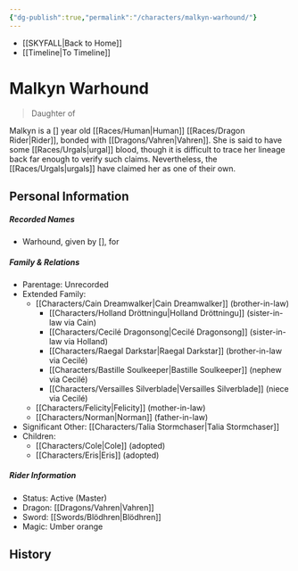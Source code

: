 ```yaml
---
{"dg-publish":true,"permalink":"/characters/malkyn-warhound/"}
---
```


- [[SKYFALL\|Back to Home]]
- [[Timeline\|To Timeline]]

# Malkyn Warhound
>Daughter of

Malkyn is a [] year old [[Races/Human\|Human]] [[Races/Dragon Rider\|Rider]], bonded with [[Dragons/Vahren\|Vahren]]. She is said to have some [[Races/Urgals\|urgal]] blood, though it is difficult to trace her lineage back far enough to verify such claims. Nevertheless, the [[Races/Urgals\|urgals]] have claimed her as one of their own.

## Personal Information

##### Recorded Names
- Warhound, given by [], for 

##### Family & Relations
- Parentage: Unrecorded
- Extended Family: 
	- [[Characters/Cain Dreamwalker\|Cain Dreamwalker]] (brother-in-law)
		- [[Characters/Holland Dröttningu\|Holland Dröttningu]] (sister-in-law via Cain)
		- [[Characters/Cecilé Dragonsong\|Cecilé Dragonsong]] (sister-in-law via Holland)
		- [[Characters/Raegal Darkstar\|Raegal Darkstar]] (brother-in-law via Cecilé)
		- [[Characters/Bastille Soulkeeper\|Bastille Soulkeeper]] (nephew via Cecilé)
		- [[Characters/Versailles Silverblade\|Versailles Silverblade]] (niece via Cecilé)
	- [[Characters/Felicity\|Felicity]] (mother-in-law)
	- [[Characters/Norman\|Norman]] (father-in-law)
- Significant Other: [[Characters/Talia Stormchaser\|Talia Stormchaser]]
- Children: 
	- [[Characters/Cole\|Cole]] (adopted)
	- [[Characters/Eris\|Eris]] (adopted)

##### Rider Information
- Status: Active (Master)
- Dragon: [[Dragons/Vahren\|Vahren]]
- Sword: [[Swords/Blödhren\|Blödhren]]
- Magic: Umber orange

## History
